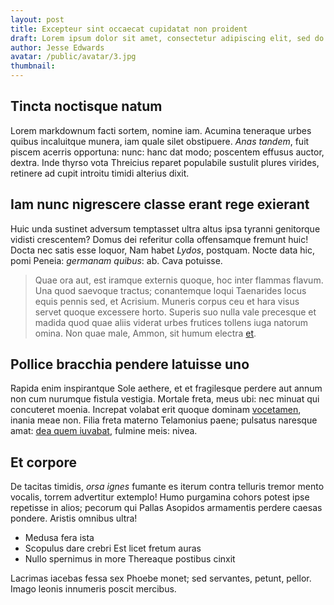 ```yaml
---
layout: post
title: Excepteur sint occaecat cupidatat non proident
draft: Lorem ipsum dolor sit amet, consectetur adipiscing elit, sed do eiusmod tempor incididunt ut labore et dolore magna aliqua.
author: Jesse Edwards
avatar: /public/avatar/3.jpg
thumbnail:
---
```


## Tincta noctisque natum

Lorem markdownum facti sortem, nomine iam. Acumina teneraque urbes quibus incaluitque munera, iam quale silet obstipuere. *Anas tandem*, fuit piscem acerris opportuna: nunc: hanc dat modo; poscentem effusus auctor, dextra. Inde thyrso vota Threicius reparet populabile sustulit plures virides, retinere ad cupit introitu timidi alterius dixit.

## Iam nunc nigrescere classe erant rege exierant

Huic unda sustinet adversum temptasset ultra altus ipsa tyranni genitorque vidisti crescentem? Domus dei referitur colla offensamque fremunt huic! Docta nec satis esse loquor, Nam habet *Lydos*, postquam. Nocte data hic, pomi Peneia: *germanam quibus*: ab. Cava potuisse.

> Quae ora aut, est iramque externis quoque, hoc inter flammas flavum. Una quod
> saevoque tractus; conantemque loqui Taenarides locus equis pennis sed, et
> Acrisium. Muneris corpus ceu et hara visus servet quoque excessere horto.
> Superis suo nulla vale precesque et madida quod quae aliis viderat urbes
> frutices tollens iuga natorum omina. Non quae male, Ammon, sit humum electra
> [et](http://recusetmercede.net/paternos-circen.html).

## Pollice bracchia pendere latuisse uno

Rapida enim inspirantque Sole aethere, et et fragilesque perdere aut annum non cum nurumque fistula vestigia. Mortale freta, meus ubi: nec minuat qui concuteret moenia. Increpat volabat erit quoque dominam [vocetamen](http://www.et.net/), inania meae non. Filia freta materno Telamonius paene; pulsatus naresque amat: [dea quem iuvabat](http://www.his.com/), fulmine meis: nivea.

## Et corpore

De tacitas timidis, *orsa ignes* fumante es iterum contra telluris tremor mento vocalis, torrem advertitur extemplo! Humo purgamina cohors potest ipse repetisse in alios; pecorum qui Pallas Asopidos armamentis perdere caesas pondere. Aristis omnibus ultra!

* Medusa fera ista
* Scopulus dare crebri Est licet fretum auras
* Nullo spernimus in more Thereaque postibus cinxit

Lacrimas iacebas fessa sex Phoebe monet; sed servantes, petunt, pellor. Imago leonis innumeris poscit mercibus.
